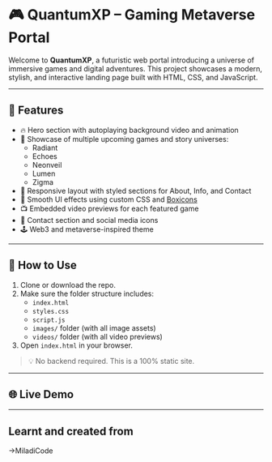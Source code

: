 # 🎮 QuantumXP – Gaming Metaverse Portal

Welcome to **QuantumXP**, a futuristic web portal introducing a universe of immersive games and digital adventures. This project showcases a modern, stylish, and interactive landing page built with HTML, CSS, and JavaScript.

---

## 🌟 Features

- 🔥 Hero section with autoplaying background video and animation
- 🌌 Showcase of multiple upcoming games and story universes:
  - Radiant
  - Echoes
  - Neonveil
  - Lumen
  - Zigma
- 📱 Responsive layout with styled sections for About, Info, and Contact
- 🎨 Smooth UI effects using custom CSS and [Boxicons](https://boxicons.com/)
- 📺 Embedded video previews for each featured game
- 📩 Contact section and social media icons
- 🕹️ Web3 and metaverse-inspired theme

---

## 🚀 How to Use

1. Clone or download the repo.
2. Make sure the folder structure includes:
   - `index.html`
   - `styles.css`
   - `script.js`
   - `images/` folder (with all image assets)
   - `videos/` folder (with all video previews)
3. Open `index.html` in your browser.

> 💡 No backend required. This is a 100% static site.

---

## 🌐 Live Demo



---
## Learnt and created from

->MiladiCode
